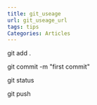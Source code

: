 ```yaml
---
title: git_useage
url: git_useage_url
tags: tips
Categories: Articles
---
```


git add .

git commit -m "first commit"

git status 

git push


